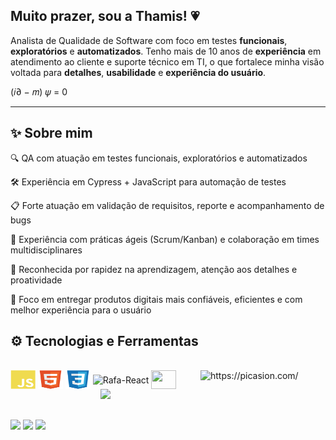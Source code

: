 ## Muito prazer, sou a Thamis! 💗

Analista de Qualidade de Software com foco em testes **funcionais**, **exploratórios** e **automatizados**.
Tenho mais de 10 anos de **experiência** em atendimento ao cliente e suporte técnico em TI, o que fortalece minha visão voltada para **detalhes**, **usabilidade** e **experiência do usuário**.

(𝑖∂ − 𝑚) 𝜓 = 0

___________________________________________________________________________________________________________________

## ✨ Sobre mim

🔍 QA com atuação em testes funcionais, exploratórios e automatizados

🛠 Experiência em Cypress + JavaScript para automação de testes

📋 Forte atuação em validação de requisitos, reporte e acompanhamento de bugs

🚀 Experiência com práticas ágeis (Scrum/Kanban) e colaboração em times multidisciplinares

🧩 Reconhecida por rapidez na aprendizagem, atenção aos detalhes e proatividade

🎯 Foco em entregar produtos digitais mais confiáveis, eficientes e com melhor experiência para o usuário

## ⚙️ Tecnologias e Ferramentas

<div style="display: inline_block"><br>
  <img align="center" alt="Rafa-Js" height="30" width="40" src="https://raw.githubusercontent.com/devicons/devicon/master/icons/javascript/javascript-plain.svg">
  <img align="center" alt="Rafa-HTML" height="30" width="40" src="https://raw.githubusercontent.com/devicons/devicon/master/icons/html5/html5-original.svg">
  <img align="center" alt="Rafa-CSS" height="30" width="40" src="https://raw.githubusercontent.com/devicons/devicon/master/icons/css3/css3-original.svg">
  <img align="center" alt="Rafa-React" height="30" width="40" src="https://cdn.jsdelivr.net/gh/devicons/devicon@latest/icons/react/react-original.svg"/>
  <img align="center" height="30" width="40" src="https://cdn.jsdelivr.net/gh/devicons/devicon@latest/icons/photoshop/photoshop-original.svg">
  <img align="right" src="https://i.picasion.com/pic92/3a64a59fbdb91b23ceee62c2c42a5fd4.gif" width="200" height="200" alt="https://picasion.com/">
</div>

  <div align="center">
  <a href="https://github.com/thamicostamilan">
  <img height="180em" src="https://github-readme-stats.vercel.app/api?username=thamicostamilan&show_icons=true&theme=radical&include_all_commits=true&count_private=true"/>
</div>
    
  ##
  
  <div>
  <a href="https://www.instagram.com/thamibachini/" target="_blank"><img src="https://img.shields.io/badge/-Instagram-%23E4405F?style=for-the-badge&logo=instagram&logoColor=white" target="_blank"></a>
  <a href="https://www.linkedin.com/in/thamiris-costamilan/" target="_blank"><img src="https://img.shields.io/badge/-LinkedIn-%230077B5?style=for-the-badge&logo=linkedin&logoColor=white" target="_blank"></a>
  <a href="mailto:thami.costamilan@outlook.com"><img src="https://img.shields.io/badge/Microsoft_Outlook-0078D4?style=for-the-badge&logo=microsoft-outlook&logoColor=white" target="_blank"></a>
  </div>

